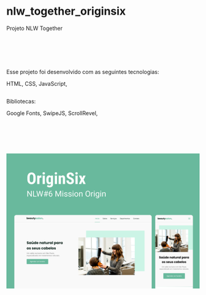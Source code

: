 # nlw_together_originsix
Projeto NLW Together <br>

## <br><br>

Esse projeto foi desenvolvido com as seguintes tecnologias:

HTML,
CSS,
JavaScript, <br>

##
Bibliotecas:

Google Fonts, 
SwipeJS,
ScrollRevel, <br>

## <br><br>
![index_imagem](https://github.com/Samuelloliiveira/nlw_together_originsix/blob/main/img/preview.png?raw=true)
